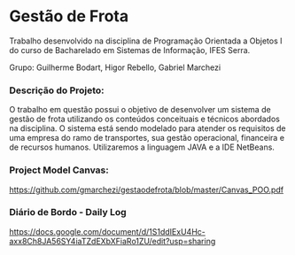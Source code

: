 # Gestão de Frota
Trabalho desenvolvido na disciplina de Programação Orientada a Objetos I do curso de Bacharelado em Sistemas de Informação, IFES Serra.<br>

Grupo: Guilherme Bodart, Higor Rebello, Gabriel Marchezi<br>

### Descrição do Projeto:

O trabalho em questão possui o objetivo de desenvolver um sistema de gestão de frota utilizando os conteúdos conceituais e técnicos abordados na disciplina. O sistema está sendo modelado para atender os requisitos de uma empresa do ramo de transportes, sua gestão operacional, financeira e de recursos humanos. Utilizaremos a linguagem JAVA e a IDE NetBeans.<br>


### Project Model Canvas:

https://github.com/gmarchezi/gestaodefrota/blob/master/Canvas_POO.pdf


### Diário de Bordo - Daily Log

https://docs.google.com/document/d/1S1ddIExU4Hc-axx8Ch8JA56SY4iaTZdEXbXFiaRo1ZU/edit?usp=sharing
